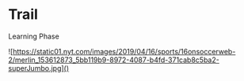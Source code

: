 # Trail
Learning Phase

![https://static01.nyt.com/images/2019/04/16/sports/16onsoccerweb-2/merlin_153612873_5bb119b9-8972-4087-b4fd-371cab8c5ba2-superJumbo.jpg]()

